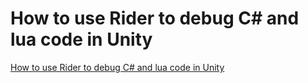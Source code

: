 # How to use Rider to debug C# and lua code in Unity
[How to use Rider to debug C# and lua code in Unity](https://aiwithcloud.com/2022/09/15/how_to_use_rider_to_debug_c_and_lua_code_in_unity/)